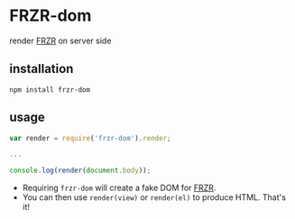 # FRZR-dom
render [FRZR](https://frzr.js.org) on server side

## installation
```
npm install frzr-dom
```

## usage
```js
var render = require('frzr-dom').render;

...

console.log(render(document.body));
```
- Requiring `frzr-dom` will create a fake DOM for [FRZR](https://frzr.js.org).
- You can then use `render(view)` or `render(el)` to produce HTML. That's it!
